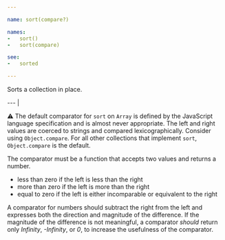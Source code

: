 ```yaml
---

name: sort(compare?)

names:
-   sort()
-   sort(compare)

see:
-   sorted

---
```


Sorts a collection in place.

--- |

:warning: The default comparator for `sort` on `Array` is defined by the
JavaScript language specification and is almost never appropriate.
The left and right values are coerced to strings and compared lexicographically.
Consider using `Object.compare`.
For all other collections that implement `sort`, `Object.compare` is the
default.

The comparator must be a function that accepts two values and returns a number.

-   less than zero if the left is less than the right
-   more than zero if the left is more than the right
-   equal to zero if the left is either incomparable or equivalent to the right

A comparator for numbers should subtract the right from the left and expresses
both the direction and magnitude of the difference.
If the magnitude of the difference is not meaningful, a comparator *should*
return only *Infinity*, *-Infinity*, or *0*, to increase the usefulness of the
comparator.


